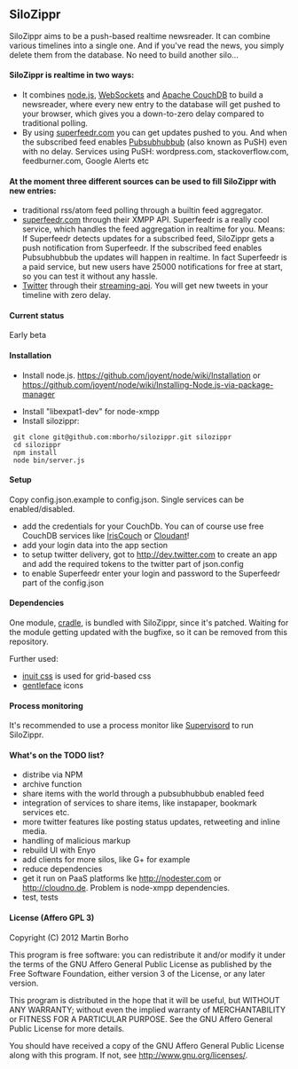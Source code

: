 ## SiloZippr

SiloZippr aims to be a push-based realtime newsreader. It can combine various timelines into a single one. And if you've read the news, you simply delete them from the database. No need to build another silo...

#### SiloZippr is realtime in two ways:

- It combines [node.js](http://nodejs.org), [WebSockets](https://en.wikipedia.org/wiki/Web_Sockets) and [Apache CouchDB](http://couchdb.apache.org/) to build a newsreader, where every new entry to the database will get pushed to your browser, which gives you a down-to-zero delay compared to traditional polling.
- By using [superfeedr.com](http://superfeedr.com)  you can get updates pushed to you. And when the subscribed feed enables [Pubsubhubbub](https://en.wikipedia.org/wiki/PubSubHubbub) (also known as PuSH) even with no delay. Services using PuSH: wordpress.com, stackoverflow.com, feedburner.com, Google Alerts etc

#### At the moment three different sources can be used to fill SiloZippr with new entries:

* traditional rss/atom feed polling through a builtin feed aggregator.
* [superfeedr.com](http://superfeedr.com) through their XMPP API. Superfeedr is a really cool service, which handles the feed aggregation in realtime for you. Means: If Superfeedr detects updates for a subscribed feed, SiloZippr gets a push notification from Superfeedr. If the subscribed feed enables Pubsubhubbub the updates will happen in realtime. In fact Superfeedr is a paid service, but new users have 25000 notifications for free at start, so you can test it without any hassle.
* [Twitter](http://twitter.com) through their [streaming-api](https://dev.twitter.com/docs/streaming-api). You will get new tweets in your timeline with zero delay.

#### Current status
Early beta

#### Installation

- Install node.js. https://github.com/joyent/node/wiki/Installation or https://github.com/joyent/node/wiki/Installing-Node.js-via-package-manager
* Install "libexpat1-dev" for node-xmpp
* Install silozippr:

```
 git clone git@github.com:mborho/silozippr.git silozippr
 cd silozippr
 npm install
 node bin/server.js
```
#### Setup 
Copy config.json.example to config.json. Single services can be enabled/disabled. 

* add the credentials for your CouchDb. You can of course use free CouchDB services like [IrisCouch](http://www.iriscouch.com/service) or [Cloudant](https://cloudant.com/#!/solutions/)!
* add your login data into the app section
* to setup twitter delivery, got to http://dev.twitter.com to create an app and add the required tokens to the twitter part of json.config
* to enable Superfeedr enter your login and password to the Superfeedr part of the config.json

#### Dependencies
One module, [cradle](https://github.com/cloudhead/cradle), is bundled with SiloZippr, since it's patched. Waiting for the module getting updated with the bugfixe, so it can be removed from this repository.

Further used:

- [inuit css](http://csswizardry.com/inuitcss/) is used for grid-based css
- [gentleface](http://gentleface.com/free_icon_set.html) icons

#### Process monitoring
It's recommended to use a process monitor like [Supervisord](http://supervisord.org/) to run SiloZippr.

#### What's on the TODO list?
- distribe via NPM
- archive function
- share items with the world through a pubsubhubbub enabled feed
- integration of services to share items, like instapaper, bookmark services etc.
- more twitter features like posting status updates, retweeting and inline media.
- handling of malicious markup
- rebuild UI with Enyo
- add clients for more silos, like G+ for example
- reduce dependencies
- get it run on PaaS platforms lke http://nodester.com or http://cloudno.de. Problem is node-xmpp dependencies.
- test, tests

#### License (Affero GPL 3)

Copyright (C) 2012  Martin Borho

This program is free software: you can redistribute it and/or modify
it under the terms of the GNU Affero General Public License as
published by the Free Software Foundation, either version 3 of the
License, or any later version.

This program is distributed in the hope that it will be useful,
but WITHOUT ANY WARRANTY; without even the implied warranty of
MERCHANTABILITY or FITNESS FOR A PARTICULAR PURPOSE.  See the
GNU Affero General Public License for more details.

You should have received a copy of the GNU Affero General Public License
along with this program.  If not, see http://www.gnu.org/licenses/.
